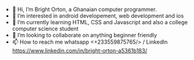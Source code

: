 - 👋 Hi, I’m Bright Orton, a Ghanaian computer programmer.
- 👀 I’m interested in android developement, web development and ios
- 🌱 I’m currently learning HTML, CSS and Javascript and also a college computer science student
- 💞️ I’m looking to collaborate on anything beginner friendly
- 📫 How to reach me whatsapp <+233559875765/> / LinkedIn https://www.linkedin.com/in/bright-orton-a5361b183/ 

<!---
ortonb110/ortonb110 is a ✨ special ✨ repository because its `README.md` (this file) appears on your GitHub profile.
You can click the Preview link to take a look at your changes.
--->
